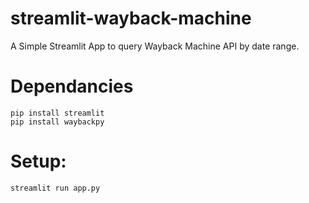# streamlit-wayback-machine
A Simple Streamlit App to query Wayback Machine API by date range. 

# Dependancies
```
pip install streamlit
pip install waybackpy
```
# Setup: 
```
streamlit run app.py
```

